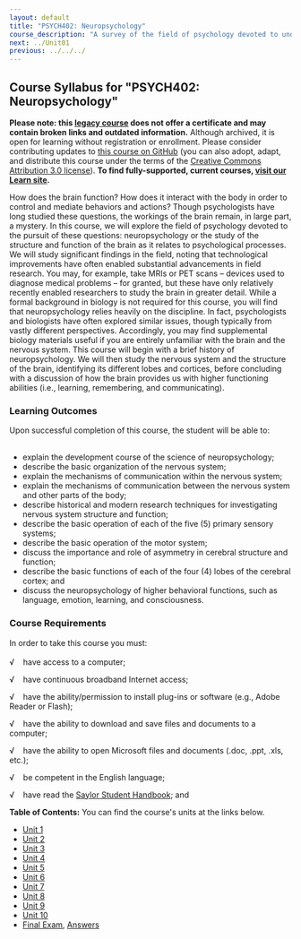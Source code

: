 ```yaml
---
layout: default
title: "PSYCH402: Neuropsychology"
course_description: "A survey of the field of psychology devoted to understanding how the brain functions and how it interacts with the body in order to control and mediate behaviors and actions."
next: ../Unit01
previous: ../../../
---
```

Course Syllabus for "PSYCH402: Neuropsychology"
-----------------------------------------------

**Please note: this [legacy course](https://sayloracademy.zendesk.com/hc/en-us/articles/206089967) does not offer a certificate and may contain 
broken links and outdated information.** Although archived, it is open 
for learning without registration or enrollment. Please consider contributing 
updates to [this course on GitHub](https://github.com/saylordotorg/course_psych402) 
(you can also adopt, adapt, and distribute this course under the terms of 
the [Creative Commons Attribution 3.0 license](http://creativecommons.org/licenses/by/3.0/)). **To find fully-supported, current courses, [visit our 
Learn site](https://learn.saylor.org).**

How does the brain function? How does it interact with the body in order
to control and mediate behaviors and actions? Though psychologists have
long studied these questions, the workings of the brain remain, in large
part, a mystery. In this course, we will explore the field of psychology
devoted to the pursuit of these questions: neuropsychology or the study
of the structure and function of the brain as it relates to
psychological processes. We will study significant findings in the
field, noting that technological improvements have often enabled
substantial advancements in field research. You may, for example, take
MRIs or PET scans – devices used to diagnose medical problems – for
granted, but these have only relatively recently enabled researchers to
study the brain in greater detail. While a formal background in biology
is not required for this course, you will find that neuropsychology
relies heavily on the discipline. In fact, psychologists and biologists
have often explored similar issues, though typically from vastly
different perspectives. Accordingly, you may find supplemental biology
materials useful if you are entirely unfamiliar with the brain and the
nervous system. This course will begin with a brief history of
neuropsychology. We will then study the nervous system and the structure
of the brain, identifying its different lobes and cortices, before
concluding with a discussion of how the brain provides us with higher
functioning abilities (i.e., learning, remembering, and communicating).

### Learning Outcomes

Upon successful completion of this course, the student will be able
to:  
  

-   explain the development course of the science of neuropsychology;
-   describe the basic organization of the nervous system;
-   explain the mechanisms of communication within the nervous system;
-   explain the mechanisms of communication between the nervous system
    and other parts of the body;
-   describe historical and modern research techniques for investigating
    nervous system structure and function;
-   describe the basic operation of each of the five (5) primary sensory
    systems;
-   describe the basic operation of the motor system;
-   discuss the importance and role of asymmetry in cerebral structure
    and function;
-   describe the basic functions of each of the four (4) lobes of the
    cerebral cortex; and
-   discuss the neuropsychology of higher behavioral functions, such as
    language, emotion, learning, and consciousness.

### Course Requirements

In order to take this course you must:  
    
 √    have access to a computer;  
  
 √    have continuous broadband Internet access;  
  
 √    have the ability/permission to install plug-ins or software (e.g.,
Adobe Reader or Flash);  
  
 √    have the ability to download and save files and documents to a
computer;  
  
 √    have the ability to open Microsoft files and documents (.doc,
.ppt, .xls, etc.);  
  
 √    be competent in the English language;  
  
 √    have read the [Saylor Student
Handbook](https://resources.saylor.org/archived/wp-content/uploads/2012/05/Saylor-StudentHandbook.pdf);
and  
  
**Table of Contents:** You can find the course's units at the links below.

- [Unit 1](https://legacy.saylor.org/psych402/Unit01/)
- [Unit 2](https://legacy.saylor.org/psych402/Unit02/)
- [Unit 3](https://legacy.saylor.org/psych402/Unit03/)
- [Unit 4](https://legacy.saylor.org/psych402/Unit04/)
- [Unit 5](https://legacy.saylor.org/psych402/Unit05/)
- [Unit 6](https://legacy.saylor.org/psych402/Unit06/)
- [Unit 7](https://legacy.saylor.org/psych402/Unit07/)
- [Unit 8](https://legacy.saylor.org/psych402/Unit08/)
- [Unit 9](https://legacy.saylor.org/psych402/Unit09/)
- [Unit 10](https://legacy.saylor.org/psych402/Unit10/)
- [Final Exam](http://saylordotorg.github.io/LegacyExams/PSYCH/PSYCH402/PSYCH402-FinalExam.html), [Answers](http://saylordotorg.github.io/LegacyExams/PSYCH/PSYCH402/PSYCH402-FinalExam-Answers.html)
